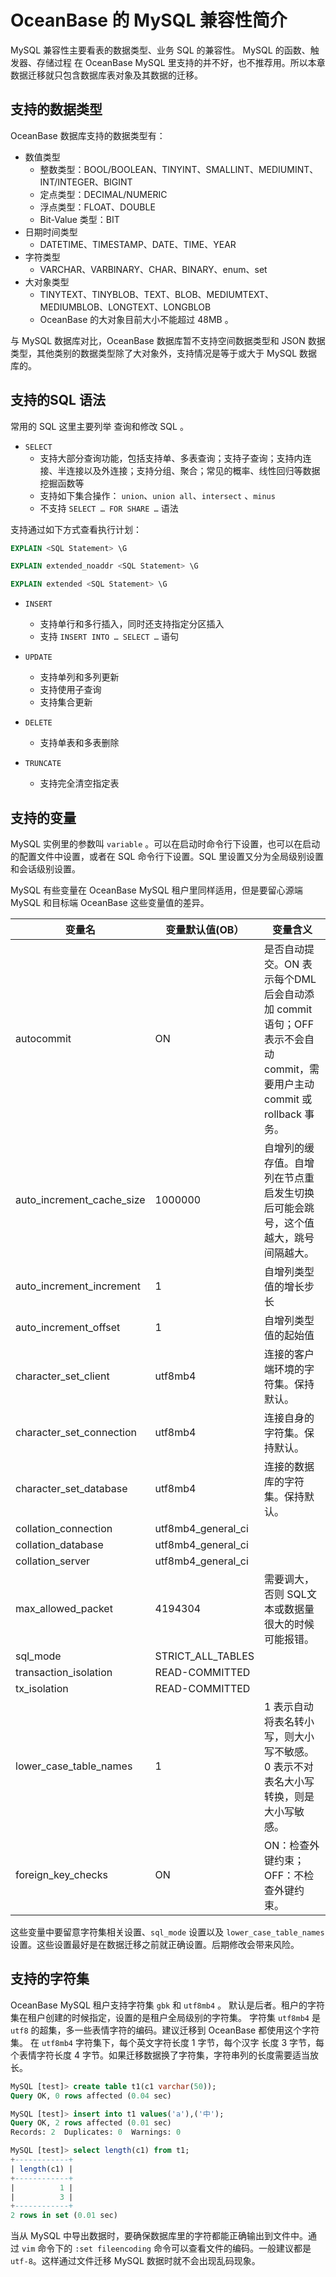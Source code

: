 # OceanBase 的 MySQL 兼容性简介

MySQL 兼容性主要看表的数据类型、业务 SQL 的兼容性。
MySQL 的函数、触发器、存储过程 在 OceanBase MySQL 里支持的并不好，也不推荐用。所以本章数据迁移就只包含数据库表对象及其数据的迁移。

## 支持的数据类型

OceanBase 数据库支持的数据类型有：

+ 数值类型
    - 整数类型：BOOL/BOOLEAN、TINYINT、SMALLINT、MEDIUMINT、INT/INTEGER、BIGINT
    - 定点类型：DECIMAL/NUMERIC
    - 浮点类型：FLOAT、DOUBLE
    - Bit-Value 类型：BIT
+ 日期时间类型
    - DATETIME、TIMESTAMP、DATE、TIME、YEAR
+ 字符类型
    - VARCHAR、VARBINARY、CHAR、BINARY、enum、set
+ 大对象类型
    - TINYTEXT、TINYBLOB、TEXT、BLOB、MEDIUMTEXT、MEDIUMBLOB、LONGTEXT、LONGBLOB
    - OceanBase 的大对象目前大小不能超过 48MB 。

与 MySQL 数据库对比，OceanBase 数据库暂不支持空间数据类型和  JSON  数据类型，其他类别的数据类型除了大对象外，支持情况是等于或大于 MySQL 数据库的。


## 支持的SQL 语法

常用的 SQL 这里主要列举 查询和修改 SQL 。

+ `SELECT`
    - 支持大部分查询功能，包括支持单、多表查询；支持子查询；支持内连接、半连接以及外连接；支持分组、聚合；常见的概率、线性回归等数据挖掘函数等
    - 支持如下集合操作：
    `union`、`union all`、`intersect` 、`minus` 
    - 不支持 `SELECT … FOR SHARE …` 语法


支持通过如下方式查看执行计划：

```sql
EXPLAIN <SQL Statement> \G

EXPLAIN extended_noaddr <SQL Statement> \G

EXPLAIN extended <SQL Statement> \G
```


+ `INSERT`
    - 支持单行和多行插入，同时还支持指定分区插入
    - 支持 `INSERT INTO … SELECT …` 语句

+ `UPDATE`
    - 支持单列和多列更新
    - 支持使用子查询
    - 支持集合更新

+ `DELETE`
    - 支持单表和多表删除

+ `TRUNCATE` 
    - 支持完全清空指定表

## 支持的变量

MySQL 实例里的参数叫 `variable` 。可以在启动时命令行下设置，也可以在启动的配置文件中设置，或者在 SQL 命令行下设置。SQL 里设置又分为全局级别设置和会话级别设置。

MySQL 有些变量在 OceanBase MySQL 租户里同样适用，但是要留心源端 MySQL 和目标端 OceanBase 这些变量值的差异。

| 变量名                       | 变量默认值(OB）          | 变量含义                                                                             |
|---------------------------|--------------------|----------------------------------------------------------------------------------|
| autocommit                | ON                 | 是否自动提交。ON 表示每个DML后会自动添加 commit 语句；OFF 表示不会自动 commit，需要用户主动 commit 或 rollback 事务。 |
| auto_increment_cache_size | 1000000            | 自增列的缓存值。自增列在节点重启发生切换后可能会跳号，这个值越大，跳号间隔越大。                                         |
| auto_increment_increment  | 1                  | 自增列类型值的增长步长                                                                      |
| auto_increment_offset     | 1                  | 自增列类型值的起始值                                                                       |
| character_set_client      | utf8mb4            | 连接的客户端环境的字符集。保持默认。                                                               |
| character_set_connection  | utf8mb4            | 连接自身的字符集。保持默认。                                                                   |
| character_set_database    | utf8mb4            | 连接的数据库的字符集。保持默认。                                                                 |
| collation_connection      | utf8mb4_general_ci |                                                                                  |
| collation_database        | utf8mb4_general_ci |                                                                                  |
| collation_server          | utf8mb4_general_ci |                                                                                  |
| max_allowed_packet        | 4194304            | 需要调大，否则 SQL文本或数据量很大的时候可能报错。                                                      |
| sql_mode                  | STRICT_ALL_TABLES  |                                                                                  |
| transaction_isolation     | READ-COMMITTED     |                                                                                  |
| tx_isolation              | READ-COMMITTED     |                                                                                  |
| lower_case_table_names    | 1                  | 1 表示自动将表名转小写，则大小写不敏感。0 表示不对表名大小写转换，则是大小写敏感。                                                               |
| foreign_key_checks | ON | ON：检查外键约束；OFF：不检查外键约束。 |

这些变量中要留意字符集相关设置、`sql_mode` 设置以及 `lower_case_table_names` 设置。这些设置最好是在数据迁移之前就正确设置。后期修改会带来风险。

## 支持的字符集

OceanBase MySQL 租户支持字符集 `gbk` 和 `utf8mb4` 。 默认是后者。租户的字符集在租户创建的时候指定，设置的是租户全局级别的字符集。
字符集 `utf8mb4` 是 `utf8` 的超集，多一些表情字符的编码。建议迁移到 OceanBase 都使用这个字符集。
在 `utf8mb4` 字符集下，每个英文字符长度 1 字节，每个汉字 长度 3 字节，每个表情字符长度 4 字节。如果迁移数据换了字符集，字符串列的长度需要适当放长。

```sql
MySQL [test]> create table t1(c1 varchar(50));
Query OK, 0 rows affected (0.04 sec)

MySQL [test]> insert into t1 values('a'),('中');
Query OK, 2 rows affected (0.01 sec)
Records: 2  Duplicates: 0  Warnings: 0

MySQL [test]> select length(c1) from t1;
+------------+
| length(c1) |
+------------+
|          1 |
|          3 |
+------------+
2 rows in set (0.01 sec)
```

当从 MySQL 中导出数据时，要确保数据库里的字符都能正确输出到文件中。通过 `vim` 命令下的 `:set fileencoding` 命令可以查看文件的编码。一般建议都是 `utf-8`。这样通过文件迁移 MySQL 数据时就不会出现乱码现象。
